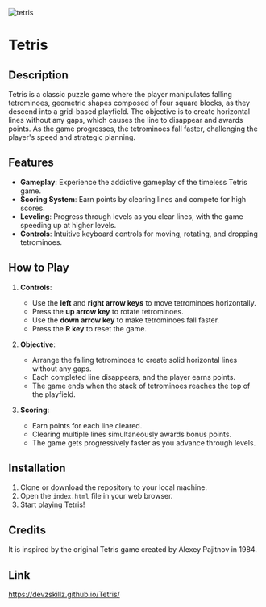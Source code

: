 ![tetris](https://github.com/DevZSkillz/Tetris/assets/168499822/c7d9c330-5d9f-4b37-80b4-c01cd1a7271b)


# Tetris

## Description

Tetris is a classic puzzle game where the player manipulates falling tetrominoes, geometric shapes composed of four square blocks, as they descend into a grid-based playfield. The objective is to create horizontal lines without any gaps, which causes the line to disappear and awards points. As the game progresses, the tetrominoes fall faster, challenging the player's speed and strategic planning.

## Features

- **Gameplay**: Experience the addictive gameplay of the timeless Tetris game.
- **Scoring System**: Earn points by clearing lines and compete for high scores.
- **Leveling**: Progress through levels as you clear lines, with the game speeding up at higher levels.
- **Controls**: Intuitive keyboard controls for moving, rotating, and dropping tetrominoes.

## How to Play

1. **Controls**:

   - Use the **left** and **right arrow keys** to move tetrominoes horizontally.
   - Press the **up arrow key** to rotate tetrominoes.
   - Use the **down arrow key** to make tetrominoes fall faster.
   - Press the **R key** to reset the game.

2. **Objective**:

   - Arrange the falling tetrominoes to create solid horizontal lines without any gaps.
   - Each completed line disappears, and the player earns points.
   - The game ends when the stack of tetrominoes reaches the top of the playfield.

3. **Scoring**:
   - Earn points for each line cleared.
   - Clearing multiple lines simultaneously awards bonus points.
   - The game gets progressively faster as you advance through levels.

## Installation

1. Clone or download the repository to your local machine.
2. Open the `index.html` file in your web browser.
3. Start playing Tetris!

## Credits

It is inspired by the original Tetris game created by Alexey Pajitnov in 1984.

## Link

https://devzskillz.github.io/Tetris/
